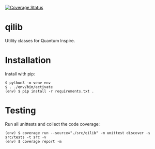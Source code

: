 [![Coverage Status](https://coveralls.io/repos/github/QuTech-Delft/qilib/badge.svg?branch=dev)](https://coveralls.io/github/QuTech-Delft/qilib?branch=dev)

# qilib

Utility classes for Quantum Inspire.

# Installation

Install with pip:
```
$ python3 -m venv env
$ . ./env/bin/activate
(env) $ pip install -r requirements.txt . 
```

# Testing

Run all unittests and collect the code coverage:
```
(env) $ coverage run --source="./src/qilib" -m unittest discover -s src/tests -t src -v
(env) $ coverage report -m
```
